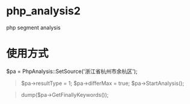 # php_analysis2
php segment analysis

# 使用方式

$pa = PhpAnalysis::SetSource('浙江省杭州市余杭区');
> $pa->resultType = 1;
> $pa->differMax  = true;
> $pa->StartAnalysis();

 > dump($pa->GetFinallyKeywords());
